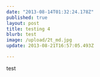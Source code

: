 ```yaml
---
date: "2013-08-14T01:32:24.178Z"
published: true
layout: post
title: testing 4
blurb: test
image: /upload/2t_md.jpg
update: 2013-08-21T16:57:05.493Z

---
```


test
